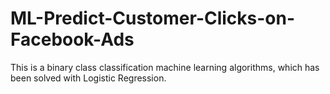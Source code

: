 # ML-Predict-Customer-Clicks-on-Facebook-Ads
This is a binary class classification machine learning algorithms, which has been solved with Logistic Regression.

